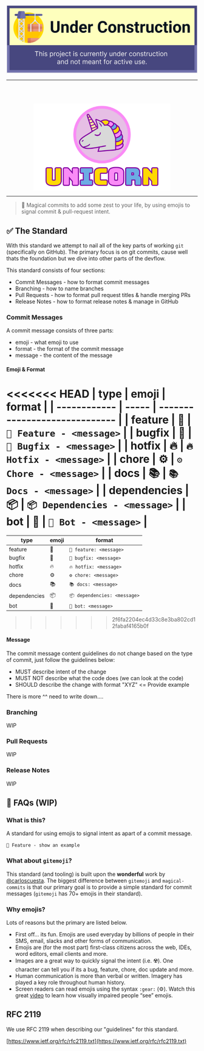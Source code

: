 <img src="https://raw.githubusercontent.com/zrosenbauer/art/main/banners/banner_under_construction.png" alt="Under Construction" />
<hr />
<br />
<br />

<div>
    <p align="center">
        <img src="/.github/assets/unicorn.png" align="center" width="360" />
    </p>
    <hr>
</div>

> 🦄 Magical commits to add some zest to your life, by using emojis to signal commit & pull-request intent.

## ✅ The Standard

With this standard we attempt to nail all of the key parts of working `git` (specifically on GitHub). The primary focus is on git commits, cause well thats the foundation but we dive into other parts of the devflow.

This standard consists of four sections:

- Commit Messages - how to format commit messages
- Branching - how to name branches
- Pull Requests - how to format pull request titles & handle merging PRs
- Release Notes - how to format release notes & manage in GitHub

### Commit Messages

A commit message consists of three parts:

- emoji - what emoji to use
- format - the format of the commit message
- message - the content of the message

#### Emoji & Format

<<<<<<< HEAD
| type         | emoji | format                        |
| ------------ | ----- | ----------------------------- |
| feature      | 🦄    | `🦄 Feature - <message>`      |
| bugfix       | 🐛    | `🐛 Bugfix - <message>`       |
| hotfix       | 🔥    | `🔥 Hotfix - <message>`       |
| chore        | ⚙️    | `⚙️ Chore - <message>`        |
| docs         | 📚    | `📚 Docs - <message>`         |
| dependencies | 📦    | `📦 Dependencies - <message>` |
| bot          | 🤖    | `🤖 Bot - <message>`          |
=======
| type         | emoji | format                  |
|------------  |-------|-------------------------|
| feature      | 🦄    | `🦄 feature: <message>` |
| bugfix       | 🐛    | `🐛 bugfix: <message>`  |
| hotfix       | 🔥    | `🔥 hotfix: <message>`  |
| chore        | ⚙️     | `⚙️ chore: <message>`   |
| docs         | 📚    | `📚 docs: <message>`    |
| dependencies | 📦    | `📦 dependencies: <message>`    |
| bot          | 🤖    | `🤖 bot: <message>`     |
>>>>>>> 2f6fa2204ec4d33c8e3ba802cd12fabaf4165b0f

#### Message

The commit message content guidelines do not change based on the type of commit, just follow the guidelines below:

- MUST describe intent of the change
- MUST NOT describe what the code does (we can look at the code)
- SHOULD describe the change with format "XYZ" <= Provide example

There is more ^^ need to write down....

### Branching

WIP

### Pull Requests

WIP

### Release Notes

WIP

## 🤨 FAQs (WIP)

### What is this?

A standard for using emojis to signal intent as apart of a commit message.

```shell
🦄 Feature - show an example
```

### What about `gitemoji`?

This standard (and tooling) is built upon the **wonderful** work by [@carloscuesta](https://github.com/carloscuesta). The biggest difference between `gitemoji` and `magical-commits` is that our primary goal is to provide a simple standard for commit messages (`gitemoji` has 70+ emojis in their standard).

### Why emojis?

Lots of reasons but the primary are listed below.

- First off... its fun. Emojis are used everyday by billions of people in their SMS, email, slacks and other forms of communication.
- Emojis are (for the most part) first-class citizens across the web, IDEs, word editors, email clients and more.
- Images are a great way to quickly signal the intent (i.e. ☢️). One character can tell you if its a bug, feature, chore, doc update and more.
- Human communication is more than verbal or written. Imagery has played a key role throughout human history.
- Screen readers can read emojis using the syntax `:gear:` (⚙️). Watch this great [video](https://www.youtube.com/watch?v=PvTicDOkOTA&t=216s) to learn how visually impaired people “see” emojis.

## RFC 2119

We use RFC 2119 when describing our "guidelines" for this standard.

[https://www.ietf.org/rfc/rfc2119.txt](https://www.ietf.org/rfc/rfc2119.txt)

